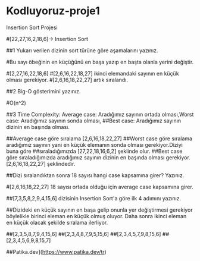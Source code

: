 # Kodluyoruz-proje1
Insertion Sort Projesi

#[22,27,16,2,18,6]-> Insertion Sort

##1 Yukarı verilen dizinin sort türüne göre aşamalarını yazınız.

#Bu sayı öbeğinin en küçüğünü en başa yazıp en başta olanla yerini değiştir.

#[2,27,16,22,18,6]
#[2,6,16,22,18,27] ikinci elemandaki sayının en küçük olması gerekiyor.
#[2,6,16,18,22,27] artık sıralandı.

##2 Big-O gösterimini yazınız.

#O(n^2)

##3 Time Complexity: Average case: Aradığımız sayının ortada olması,Worst case: Aradığımız sayının sonda olması, 
##Best case: Aradığımız sayının dizinin en başında olması.

##Average case göre sıralama  [2,6,16,18,22,27]
##Worst case göre sıralama  aradığımız sayının yani en küçük elemanın sonda olması gerekiyor.Diziyi buna göre
##sıraladığımızda [27,22,18,16,6,2]  şeklinde olur.
##Best case göre sıraladığımızda aradığımız sayının dizinin en başında olması gerekiyor. [2,6,16,18,22,27] şeklindedir.


##Dizi sıralandıktan sonra 18 sayısı hangi case kapsamına girer? Yazınız.

#[2,6,16,18,22,27]  18 sayısı ortada olduğu için average case kapsamına girer.

##[7,3,5,8,2,9,4,15,6] dizisinin Insertion Sort'a göre ilk 4 adımını yazınız.

##Dizideki en küçük sayının en başa gelip onunla yer değiştirmesi gerekiyor böylelikle birinci eleman en küçük olmuş oluyor. Daha sonra ikinci eleman en küçük olacak şekilde sıralama ilerliyor.

##[2,3,5,8,7,9,4,15,6]
##[2,3,4,8,7,9,5,15,6]
##[2,3,4,5,7,9,8,15,6]
##[2,3,4,5,6,9,8,15,7]

##Patika.dev](https://www.patika.dev/tr)
